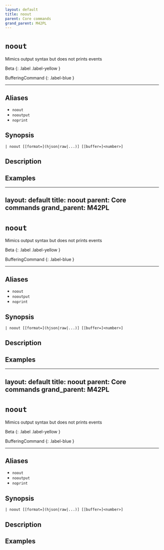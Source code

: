 ```yaml
---
layout: default
title: noout
parent: Core commands
grand_parent: M42PL
---
```


# `noout`

Mimics output syntax but does not prints events

Beta
{: .label .label-yellow }

BufferingCommand
{: .label-blue }

---


## Aliases

* `noout`
* `nooutput`
* `noprint`

## Synopsis

```shell
| noout [[format=](hjson|raw|...)] [[buffer=]<number>]
```

## Description

## Examples

---
layout: default
title: noout
parent: Core commands
grand_parent: M42PL
---

# `noout`

Mimics output syntax but does not prints events

Beta
{: .label .label-yellow }

BufferingCommand
{: .label-blue }

---


## Aliases

* `noout`
* `nooutput`
* `noprint`

## Synopsis

```shell
| noout [[format=](hjson|raw|...)] [[buffer=]<number>]
```

## Description

## Examples

---
layout: default
title: noout
parent: Core commands
grand_parent: M42PL
---

# `noout`

Mimics output syntax but does not prints events

Beta
{: .label .label-yellow }

BufferingCommand
{: .label-blue }

---


## Aliases

* `noout`
* `nooutput`
* `noprint`

## Synopsis

```shell
| noout [[format=](hjson|raw|...)] [[buffer=]<number>]
```

## Description

## Examples

